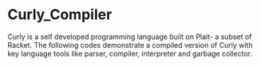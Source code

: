 # Curly_Compiler

Curly is a self developed programming language built on Plait- a subset of Racket. The following codes demonstrate a compiled version of Curly with key language tools like parser, compiler, interpreter and garbage collector.

